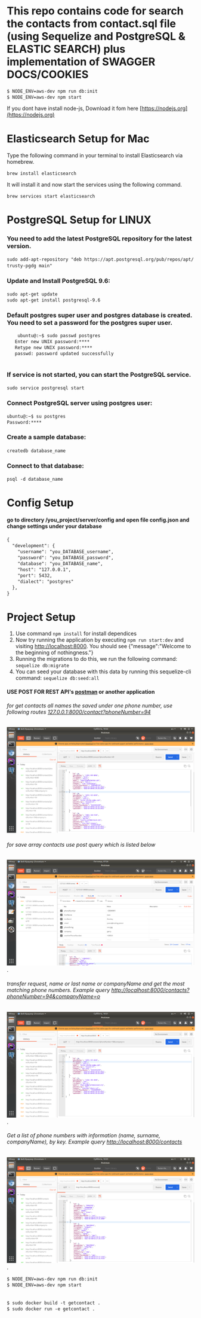 # This repo contains code for search the contacts from contact.sql file (using Sequelize and PostgreSQL & ELASTIC SEARCH) plus implementation of SWAGGER DOCS/COOKIES


    $ NODE_ENV=aws-dev npm run db:init
    $ NODE_ENV=aws-dev npm start


If you dont have install  node-js, Download it fom here [https://nodejs.org](https://nodejs.org)


# Elasticsearch Setup for Mac
Type the following command in your terminal to install Elasticsearch via homebrew.
```
brew install elasticsearch

```

It will install it and now start the services using the following command.

```
brew services start elasticsearch

```
 


# PostgreSQL Setup for LINUX 

### You need to add the latest PostgreSQL repository for the latest version.
  
```sudo add-apt-repository "deb https://apt.postgresql.org/pub/repos/apt/ trusty-pgdg main"```

### Update and Install PostgreSQL 9.6:
    
```$xslt
sudo apt-get update
sudo apt-get install postgresql-9.6

```

### Default postgres super user and postgres database is created. You need to set a password for the postgres super user.

```
    ubuntu@:~$ sudo passwd postgres
   Enter new UNIX password:****
   Retype new UNIX password:****
   passwd: password updated successfully
   
   ```
   
   ### If service is not started, you can start the PostgreSQL service.
       
``` sudo service postgresql start ```

### Connect PostgreSQL server using postgres user:
    
``` 
ubuntu@:~$ su postgres
Password:****
 ```
        
 ### Create a sample database:
  
  ```createdb database_name```
  
  ### Connect to that database:
      
``` psql -d database_name ```


# Config Setup

#### go to directory /you_project/server/config and open file config.json and change settings under your database

```$xslt
{
  "development": {
    "username": "you_DATABASE_username",
    "password": "you_DATABASE_password",
    "database": "you_DATABASE_name",
    "host": "127.0.0.1",
    "port": 5432,
    "dialect": "postgres"
  },
}
```


# Project Setup

1. Use command  ```npm install``` for install dependices
2. Now try running the application by executing ```npm run start:dev```
and visiting [http://localhost:8000](http://localhost:8000). 
You should see {"message":"Welcome to the beginning of nothingness."}
3. Running the migrations to do this, we run the following command:  ```sequelize db:migrate```
4. You can seed your database with this data by running this sequelize-cli command: ```sequelize db:seed:all```

#### USE POST FOR REST API's [postman](https://www.getpostman.com/apps) or another application


###### for get contacts all names the saved under one phone number, use following routes [127.0.0.1:8000/contact?phoneNumber=94](127.0.0.1:8000/contact?phoneNumber=94)
![alt text](screenshots/get_scr.png?raw=true "get contacts all names")


###### for save array contacts use post query which is listed below
![alt text](screenshots/post.png "save array contacts").


###### transfer request, name or last name or companyName and get the most matching phone numbers. Example query [http://localhost:8000/contacts?phoneNumber=94&companyName=o](http://localhost:8000/contacts?phoneNumber=94&companyName=o)
![alt text](screenshots/query_scr.png "save array contacts").


###### Get a list of phone numbers with information (name, surname, companyName), by key. Example query [http://localhost:8000/contacts](http://localhost:8000/contacts)
![alt text](screenshots/phone.png "Get a list of phone numbers").




    $ NODE_ENV=aws-dev npm run db:init
    $ NODE_ENV=aws-dev npm start


    $ sudo docker build -t getcontact .
    $ sudo docker run -e getcontact .
